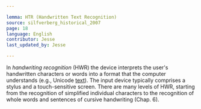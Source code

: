 ```yaml
---

lemma: HTR (Handwritten Text Recognition)
source: silfverberg_historical_2007
page: 18
language: English
contributor: Jesse
last_updated_by: Jesse

---
```

In _handwriting recognition_ (HWR) the device interprets the user's handwritten characters or words into a format that the computer understands (e.g., Unicode [text](text.html)). The input device typically comprises a stylus and a touch-sensitive screen. There are many levels of HWR, starting from the recognition of simplified individual characters to the recognition of whole words and sentences of cursive handwriting (Chap. 6).
